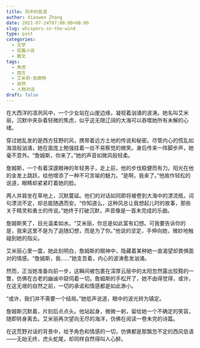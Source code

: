 ```yaml
---
title: 风中的低语
author: Xiaowen Zhang
date: 2021-07-24T07:00:00+08:00
slug: whispers-in-the-wind
type: post
categories:
  - 文学
  - 短篇小说
  - 散文
tags:
  - 焦虑
  - 西方
  - 艾米莉·勃朗特
  - 自然
  - 人物对话
draft: false
---
```


在大西洋的凛冽风中，一个少女站在山崖边缘，凝视着汹涌的波涛。她名叫艾米丽，沉默中夹杂着轻微的焦虑，似乎这无限辽阔的大海可以吞噬她所有未解的心绪。

穿过她乱发的是西方狂野的风，携带着远方土地的传说和秘密。尽管内心的慌乱如海浪般汹涌，她在面庞上勉强挂着一丝不易察觉的微笑。身后传来一阵脚步声，她毫不意外。“詹姆斯，你来了。”她的声音如微风般轻柔。

詹姆斯，一个有着深邃眼神的年轻男子，走上前，他的步伐稳健而有力。阳光在他的金发上跳跃，给他增添了一种不可言喻的魅力。“是啊，我来了。”他故作轻松的说道，眼睛却紧紧盯着她的脸。

两人并肩坐在草地上，沉默蔓延。他们的对话如同即将被卷到大海中的漂流瓶，词句漂流不定，却总能随遇而安。“你知道么，这种风总让我想起儿时的故事，那些关于精灵和勇士的传说。”她终于打破沉默，声音像是一首未完成的乐曲。

詹姆斯笑了，目光温柔如水。“艾米丽，你总是如此富有幻想。可我要告诉你的是，我来这里不是为了追随幻想，而是为了你。”他说的坚定，手伸向她，微妙地触碰到她的指尖。

艾米丽心里一震，她此刻明白，詹姆斯的眼神中，隐藏着某种她一直渴望却畏惧面对的情感。“詹姆斯，我……”她支吾着，内心的波涛愈发汹涌。

然而，正当她准备向前一步，这瞬间被包裹在深厚云层中的太阳忽然露出狡黠的一瞥，仿佛在古老的幽谧中窥伺着一切。詹姆斯的手松开了，她不由得觉得，或许，在这无垠的自然之前，一切的承诺和情感都是如此渺小。

“或许，我们并不需要一个结局。”她低声说道，眼中的波光转为镇定。

詹姆斯沉默着，片刻后点点头。他站起身，微微一躬，留给她一个不确定的笑容，随即转身离去。艾米丽再次望向无尽的海洋，仿佛在阅读一卷未完的诗篇。

在这荒野对话的背景中，给予角色和情感的一切，仿佛都是那飘忽不定的西风低语——无始无终，虎头蛇尾，却同样自然得叫人心醉。